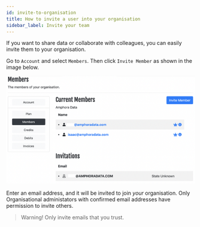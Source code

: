 ```yaml
---
id: invite-to-organisation
title: How to invite a user into your organisation
sidebar_label: Invite your team
---
```


If you want to share data or collaborate with colleagues, you can easily invite them to your organisation. 

Go to `Account` and select `Members`. Then click `Invite Member` as shown in the image below.

![New organisation image](/img/InviteToOrganisation.png)


Enter an email address, and it will be invited to join *your* organisation. Only Organisational administators with confirmed email addresses have permission to invite others.

> Warning! Only invite emails that you trust.

